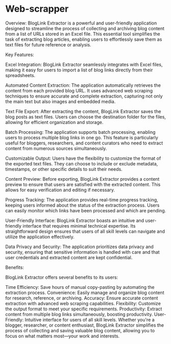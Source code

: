 # Web-scrapper

Overview:
BlogLink Extractor is a powerful and user-friendly application designed to streamline the process of collecting and archiving blog content from a list of URLs stored in an Excel file. This essential tool simplifies the task of extracting blog articles, enabling users to effortlessly save them as text files for future reference or analysis.

Key Features:

Excel Integration: BlogLink Extractor seamlessly integrates with Excel files, making it easy for users to import a list of blog links directly from their spreadsheets.

Automated Content Extraction: The application automatically retrieves the content from each provided blog URL. It uses advanced web scraping techniques to ensure accurate and complete extraction, capturing not only the main text but also images and embedded media.

Text File Export: After extracting the content, BlogLink Extractor saves the blog posts as text files. Users can choose the destination folder for the files, allowing for efficient organization and storage.

Batch Processing: The application supports batch processing, enabling users to process multiple blog links in one go. This feature is particularly useful for bloggers, researchers, and content curators who need to extract content from numerous sources simultaneously.

Customizable Output: Users have the flexibility to customize the format of the exported text files. They can choose to include or exclude metadata, timestamps, or other specific details to suit their needs.

Content Preview: Before exporting, BlogLink Extractor provides a content preview to ensure that users are satisfied with the extracted content. This allows for easy verification and editing if necessary.

Progress Tracking: The application provides real-time progress tracking, keeping users informed about the status of the extraction process. Users can easily monitor which links have been processed and which are pending.

User-Friendly Interface: BlogLink Extractor boasts an intuitive and user-friendly interface that requires minimal technical expertise. Its straightforward design ensures that users of all skill levels can navigate and utilize the application effectively.

Data Privacy and Security: The application prioritizes data privacy and security, ensuring that sensitive information is handled with care and that user credentials and extracted content are kept confidential.

Benefits:

BlogLink Extractor offers several benefits to its users:

Time Efficiency: Save hours of manual copy-pasting by automating the extraction process.
Convenience: Easily manage and organize blog content for research, reference, or archiving.
Accuracy: Ensure accurate content extraction with advanced web scraping capabilities.
Flexibility: Customize the output format to meet your specific requirements.
Productivity: Extract content from multiple blog links simultaneously, boosting productivity.
User-Friendly: Intuitive interface for users of all skill levels.
Whether you're a blogger, researcher, or content enthusiast, BlogLink Extractor simplifies the process of collecting and saving valuable blog content, allowing you to focus on what matters most—your work and interests.
